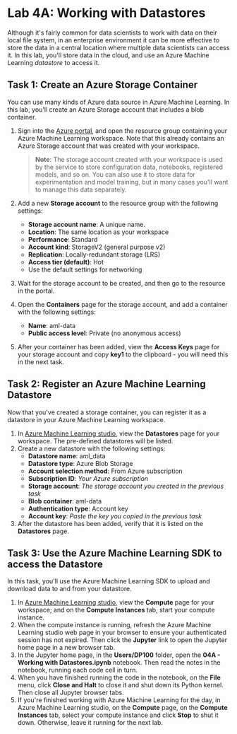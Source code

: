 # Lab 4A: Working with Datastores

Although it's fairly common for data scientists to work with data on their local file system, in an enterprise environment it can be more effective to store the data in a central location where multiple data scientists can access it. In this lab, you'll store data in the cloud, and use an Azure Machine Learning *datastore* to access it.

## Task 1: Create an Azure Storage Container
You can use many kinds of Azure data source in Azure Machine Learning. In this lab, you'll create an Azure Storage account that includes a blob container.

1. Sign into the [Azure portal](https://portal.azure.com), and open the resource group containing your Azure Machine Learning workspace. Note that this already contains an Azure Storage account that was created with your workspace.

    >**Note**: The storage account created with your workspace is used by the service to store configuration data, notebooks, registered models, and so on. You can also use it to store data for experimentation and model training, but in many cases you'll want to manage this data separately.

2. Add a new **Storage account** to the resource group with the following settings:

    - **Storage account name**: A unique name.
    - **Location**: The same location as your workspace
    - **Performance**: Standard
    - **Account kind**: StorageV2 (general purpose v2)
    - **Replication**: Locally-redundant storage (LRS)
    - **Access tier (default)**: Hot
    - Use the default settings for networking

3. Wait for the storage account to be created, and then go to the resource in the portal.
4. Open the **Containers** page for the storage account, and add a container with the following settings:

    - **Name**: aml-data
    - **Public access level**: Private (no anonymous access)

5. After your container has been added, view the **Access Keys** page for your storage account and copy **key1** to the clipboard - you will need this in the next task.

## Task 2: Register an Azure Machine Learning Datastore

Now that you've created a storage container, you can register it as a datastore in your Azure Machine Learning workspace.

1. In [Azure Machine Learning studio](https://ml.azure.com), view the **Datastores** page for your workspace. The pre-defined datastores will be listed.
2. Create a new datastore with the following settings:
    - **Datastore name**: aml_data
    - **Datastore type**: Azure Blob Storage
    - **Account selection method**: From Azure subscription
    - **Subscription ID**: *Your Azure subscription*
    - **Storage account**: *The storage account you created in the previous task*
    - **Blob container**: aml-data
    - **Authentication type**: Account key
    - **Account key**: *Paste the key you copied in the previous task*
3. After the datastore has been added, verify that it is listed on the **Datastores** page.

## Task 3: Use the Azure Machine Learning SDK to access the Datastore

In this task, you'll use the Azure Machine Learning SDK to upload and download data to and from your datastore.

1. In [Azure Machine Learning studio](https://ml.azure.com), view the **Compute** page for your workspace; and on the **Compute Instances** tab, start your compute instance.
2. When the compute instance is running, refresh the Azure Machine Learning studio web page in your browser to ensure your authenticated session has not expired. Then click the **Jupyter** link to open the Jupyter home page in a new browser tab.
3. In the Jupyter home page, in the **Users/DP100** folder, open the **04A - Working with Datastores.ipynb** notebook. Then read the notes in the notebook, running each code cell in turn.
4. When you have finished running the code in the notebook, on the **File** menu, click **Close and Halt** to close it and shut down its Python kernel. Then close all Jupyter browser tabs.
5. If you're finished working with Azure Machine Learning for the day, in Azure Machine Learning studio, on the **Compute** page, on the **Compute Instances** tab, select your compute instance and click **Stop** to shut it down. Otherwise, leave it running for the next lab.
